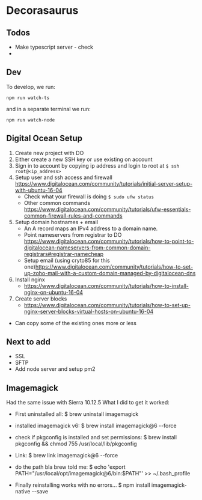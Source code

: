 # Decorasaurus

## Todos
- Make typescript server - check
- 

## Dev
To develop, we run: 

`npm run watch-ts`

and in a separate terminal we run:

`npm run watch-node`

## Digital Ocean Setup
1. Create new project with DO
2. Either create a new SSH key or use existing on account
3. Sign in to account by copying ip address and login to root at `$ ssh root@<ip_address>`
4. Setup user and ssh access and firewall https://www.digitalocean.com/community/tutorials/initial-server-setup-with-ubuntu-16-04
    - Check what your firewall is doing `$ sudo ufw status`
    - Other common commands https://www.digitalocean.com/community/tutorials/ufw-essentials-common-firewall-rules-and-commands
5. Setup domain hostnames + email
    - An A record maps an IPv4 address to a domain name.
    - Point nameservers from registrar to DO https://www.digitalocean.com/community/tutorials/how-to-point-to-digitalocean-nameservers-from-common-domain-registrars#registrar-namecheap 
    - Setup email (using cryto85 for this one)https://www.digitalocean.com/community/tutorials/how-to-set-up-zoho-mail-with-a-custom-domain-managed-by-digitalocean-dns
6. Install nginx
    - https://www.digitalocean.com/community/tutorials/how-to-install-nginx-on-ubuntu-16-04
7. Create server blocks  
   - https://www.digitalocean.com/community/tutorials/how-to-set-up-nginx-server-blocks-virtual-hosts-on-ubuntu-16-04
  - Can copy some of the existing ones more or less


## Next to add
- SSL
- SFTP
- Add node server and setup pm2


## Imagemagick

Had the same issue with Sierra 10.12.5
What I did to get it worked:
- First uninstalled all:
$ brew uninstall imagemagick
- installed imagemagick v6:
$ brew install imagemagick@6 --force
- check if pkgconfig is installed and set permissions:
$ brew install pkgconfig && chmod 755 /usr/local/lib/pkgconfig
- Link:
$ brew link imagemagick@6 --force
- do the path bla brew told me:
$ echo 'export PATH="/usr/local/opt/imagemagick@6/bin:$PATH"' >> ~/.bash_profile

- Finally reinstalling works with no errors...
$ npm install imagemagick-native --save